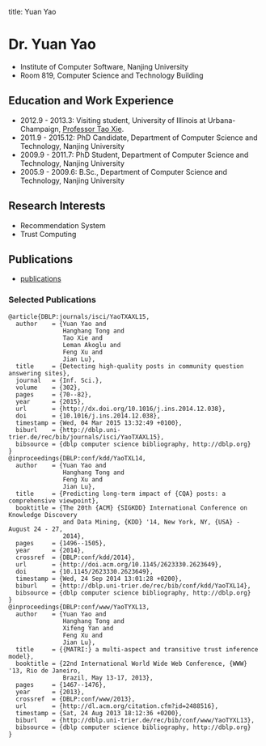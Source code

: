 title: Yuan Yao

# Dr. Yuan Yao

* Institute of Computer Software, Nanjing University
* Room 819, Computer Science and Technology Building

## Education and Work Experience

* 2012.9 - 2013.3: Visiting student, University of Illinois at Urbana-Champaign, [Professor Tao Xie](http://taoxie.cs.illinois.edu/).
* 2011.9 - 2015.12: PhD Candidate, Department of Computer Science and Technology, Nanjing University
* 2009.9 - 2011.7: PhD Student, Department of Computer Science and Technology, Nanjing University
* 2005.9 - 2009.6: B.Sc., Department of Computer Science and Technology, Nanjing University


## Research Interests

* Recommendation System
* Trust Computing

## Publications

* [publications](publications)

### Selected Publications

~~~{.bibtexhtml hl_lines="Yuan Yao"}
@article{DBLP:journals/isci/YaoTXAXL15,
  author    = {Yuan Yao and
               Hanghang Tong and
               Tao Xie and
               Leman Akoglu and
               Feng Xu and
               Jian Lu},
  title     = {Detecting high-quality posts in community question answering sites},
  journal   = {Inf. Sci.},
  volume    = {302},
  pages     = {70--82},
  year      = {2015},
  url       = {http://dx.doi.org/10.1016/j.ins.2014.12.038},
  doi       = {10.1016/j.ins.2014.12.038},
  timestamp = {Wed, 04 Mar 2015 13:32:49 +0100},
  biburl    = {http://dblp.uni-trier.de/rec/bib/journals/isci/YaoTXAXL15},
  bibsource = {dblp computer science bibliography, http://dblp.org}
}
@inproceedings{DBLP:conf/kdd/YaoTXL14,
  author    = {Yuan Yao and
               Hanghang Tong and
               Feng Xu and
               Jian Lu},
  title     = {Predicting long-term impact of {CQA} posts: a comprehensive viewpoint},
  booktitle = {The 20th {ACM} {SIGKDD} International Conference on Knowledge Discovery
               and Data Mining, {KDD} '14, New York, NY, {USA} - August 24 - 27,
               2014},
  pages     = {1496--1505},
  year      = {2014},
  crossref  = {DBLP:conf/kdd/2014},
  url       = {http://doi.acm.org/10.1145/2623330.2623649},
  doi       = {10.1145/2623330.2623649},
  timestamp = {Wed, 24 Sep 2014 13:01:28 +0200},
  biburl    = {http://dblp.uni-trier.de/rec/bib/conf/kdd/YaoTXL14},
  bibsource = {dblp computer science bibliography, http://dblp.org}
}
@inproceedings{DBLP:conf/www/YaoTYXL13,
  author    = {Yuan Yao and
               Hanghang Tong and
               Xifeng Yan and
               Feng Xu and
               Jian Lu},
  title     = {{MATRI:} a multi-aspect and transitive trust inference model},
  booktitle = {22nd International World Wide Web Conference, {WWW} '13, Rio de Janeiro,
               Brazil, May 13-17, 2013},
  pages     = {1467--1476},
  year      = {2013},
  crossref  = {DBLP:conf/www/2013},
  url       = {http://dl.acm.org/citation.cfm?id=2488516},
  timestamp = {Sat, 24 Aug 2013 18:12:36 +0200},
  biburl    = {http://dblp.uni-trier.de/rec/bib/conf/www/YaoTYXL13},
  bibsource = {dblp computer science bibliography, http://dblp.org}
}
~~~

